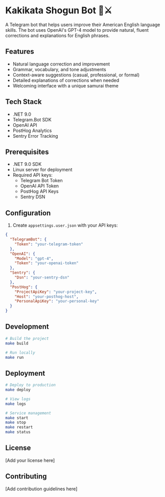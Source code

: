 # Kakikata Shogun Bot 🏯⚔️

A Telegram bot that helps users improve their American English language skills. The bot uses OpenAI's GPT-4 model to provide natural, fluent corrections and explanations for English phrases.

## Features

- Natural language correction and improvement
- Grammar, vocabulary, and tone adjustments
- Context-aware suggestions (casual, professional, or formal)
- Detailed explanations of corrections when needed
- Welcoming interface with a unique samurai theme

## Tech Stack

- .NET 9.0
- Telegram.Bot SDK
- OpenAI API
- PostHog Analytics
- Sentry Error Tracking

## Prerequisites

- .NET 9.0 SDK
- Linux server for deployment
- Required API keys:
  - Telegram Bot Token
  - OpenAI API Token
  - PostHog API Keys
  - Sentry DSN

## Configuration

1. Create `appsettings.user.json` with your API keys:
```json
{
  "TelegramBot": {
    "Token": "your-telegram-token"
  },
  "OpenAI": {
    "Model": "gpt-4",
    "Token": "your-openai-token"
  },
  "Sentry": {
    "Dsn": "your-sentry-dsn"
  },
  "PostHog": {
    "ProjectApiKey": "your-project-key",
    "Host": "your-posthog-host",
    "PersonalApiKey": "your-personal-key"
  }
}
```

## Development

```bash
# Build the project
make build

# Run locally
make run
```

## Deployment

```bash
# Deploy to production
make deploy

# View logs
make logs

# Service management
make start
make stop
make restart
make status
```

## License

[Add your license here]

## Contributing

[Add contribution guidelines here]

